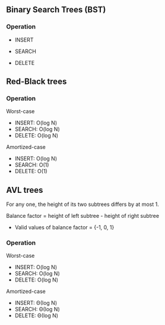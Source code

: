 
## Binary Search Trees (BST)

### Operation

- INSERT

- SEARCH

- DELETE

## Red-Black trees

### Operation
Worst-case
- INSERT: O(log N)
- SEARCH: O(log N)
- DELETE: O(log N)

Amortized-case
- INSERT: O(log N)
- SEARCH: O(1)
- DELETE: O(1)

## AVL trees

For any one, the height of its two subtrees differs by at most 1. 

Balance factor = height of left subtree - height of right subtree
- Valid values of balance factor = {-1, 0, 1}

### Operation
Worst-case
- INSERT: O(log N)
- SEARCH: O(log N)
- DELETE: O(log N)

Amortized-case
- INSERT: Θ(log N)
- SEARCH: Θ(log N)
- DELETE: Θ(log N)